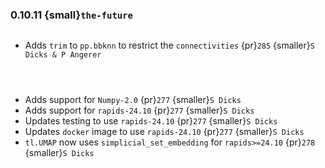 ### 0.10.11 {small}`the-future`

```{rubric} Features
```
* Adds `trim` to `pp.bbknn` to restrict the `connectivities` {pr}`285` {smaller}`S Dicks & P Angerer`
```{rubric} Performance
```

```{rubric} Bug fixes
```

```{rubric} Misc
```
* Adds support for `Numpy-2.0` {pr}`277` {smaller}`S Dicks`
* Adds support for `rapids-24.10` {pr}`277` {smaller}`S Dicks`
* Updates testing to use `rapids-24.10` {pr}`277` {smaller}`S Dicks`
* Updates `docker` image to use `rapids-24.10` {pr}`277` {smaller}`S Dicks`
* `tl.UMAP` now uses `simplicial_set_embedding` for `rapids>=24.10` {pr}`278` {smaller}`S Dicks`
